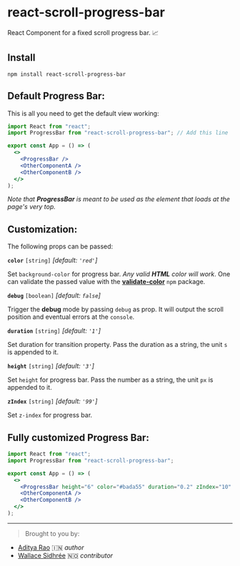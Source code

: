 # react-scroll-progress-bar

React Component for a fixed scroll progress bar. 📈

## Install

```npm
npm install react-scroll-progress-bar
```

## Default **Progress Bar**:

This is all you need to get the default view working:

```jsx
import React from "react";
import ProgressBar from "react-scroll-progress-bar"; // Add this line

export const App = () => (
  <>
    <ProgressBar />
    <OtherComponentA />
    <OtherComponentB />
  </>
);
```

_Note that **ProgressBar** is meant to be used as the element that loads at the page's very top._

## Customization:

The following props can be passed:

**`color`** `[string]` _[default: `'red'`]_

Set `background-color` for progress bar. _Any valid **HTML** color will work_. One can validate the passed value with the [**validate-color**](https://github.com/dreamyguy/validate-color) `npm` package.

**`debug`** `[boolean]` _[default: `false`]_

Trigger the **debug** mode by passing `debug` as prop. It will output the scroll position and eventual errors at the `console`.

**`duration`** `[string]` _[default: `'1'`]_

Set duration for transition property. Pass the duration as a string, the unit `s` is appended to it.

**`height`** `[string]` _[default: `'3'`]_

Set `height` for progress bar. Pass the number as a string, the unit `px` is appended to it.

**`zIndex`** `[string]` _[default: `'99'`]_

Set `z-index` for progress bar.

## Fully customized **Progress Bar**:

```jsx
import React from "react";
import ProgressBar from "react-scroll-progress-bar";

export const App = () => (
  <>
    <ProgressBar height="6" color="#bada55" duration="0.2" zIndex="10" debug />
    <OtherComponentA />
    <OtherComponentB />
  </>
);
```

---

> Brought to you by:

- [Aditya Rao](https://www.adityarao.dev/) 🇮🇳 _author_
- [Wallace Sidhrée](https://sidhree.com) 🇳🇴 _contributor_
